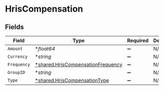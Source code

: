 # HrisCompensation


## Fields

| Field                                                                                        | Type                                                                                         | Required                                                                                     | Description                                                                                  |
| -------------------------------------------------------------------------------------------- | -------------------------------------------------------------------------------------------- | -------------------------------------------------------------------------------------------- | -------------------------------------------------------------------------------------------- |
| `Amount`                                                                                     | **float64*                                                                                   | :heavy_minus_sign:                                                                           | N/A                                                                                          |
| `Currency`                                                                                   | **string*                                                                                    | :heavy_minus_sign:                                                                           | N/A                                                                                          |
| `Frequency`                                                                                  | [*shared.HrisCompensationFrequency](../../../pkg/models/shared/hriscompensationfrequency.md) | :heavy_minus_sign:                                                                           | N/A                                                                                          |
| `GroupID`                                                                                    | **string*                                                                                    | :heavy_minus_sign:                                                                           | N/A                                                                                          |
| `Type`                                                                                       | [*shared.HrisCompensationType](../../../pkg/models/shared/hriscompensationtype.md)           | :heavy_minus_sign:                                                                           | N/A                                                                                          |
